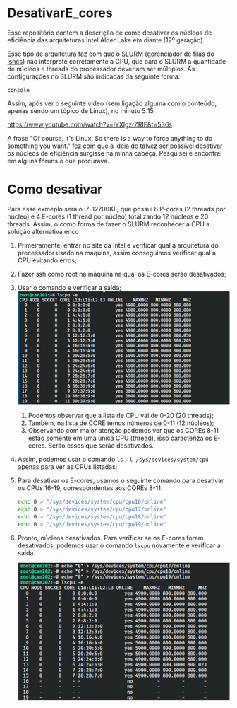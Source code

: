 # DesativarE_cores

Esse reposítório contém a descrição de como desativar os núcleos de eficiência das arquiteturas Intel Alder Lake em diante (12º geração).

Esse tipo de arquitetura faz com que o [SLURM](https://slurm.schedmd.com/overview.html) (gerenciador de filas do [lsncs](https://www.fct.unesp.br/#!/labsimnum)) não interprete corretamente a CPU, que para o SLURM a quantidade de núcleos e threads do processador deveriam ser múltiplos. As configurações no SLURM são indicadas da seguinte forma:

```
console
```

Assim, após ver o seguinte vídeo (sem ligação alguma com o conteúdo, apenas sendo um tópico de Linux), no minuto 5:15:

https://www.youtube.com/watch?v=IYXlgzrZRIE&t=536s

A frase "Of course, it's Linux. So there is a way to force anything to do something you want." fez com que a ideia de talvez ser possível desativar os núcleos de eficiência surgisse na minha cabeça. Pesquisei e encontrei em alguns fóruns o que procurava.

# Como desativar

Para esse exmeplo será o i7-12700KF, que possui 8 P-cores (2 threads por núcleo) e 4 E-cores (1 thread por núcleo) totalizando 12 núcleos e 20 threads. Assim, o como forma de fazer o SLURM reconhecer a CPU a solução alternativa enco

1. Primeiramente, entrar no site da Intel e verificar qual a arquitetura do processador usado na máquina, assim conseguimos verificar qual a CPU evitando erros;

2. Fazer ssh como root na máquina na qual os E-cores serão desativados;

3. Usar o comando e verificar a saída;
    ![Alt text](./lscpu_e.png "lscpu output")

    1. Podemos observar que a lista de CPU vai de 0-20 (20 threads);
    2. Também, na lista de CORE temos números de 0-11 (12 núcleos);
    3. Observando com maior atenção podemos ver que os COREs 8-11 estão somente em uma única CPU (thread), isso caracteriza os E-cores. Serão esses que serão desativados.

4. Assim, podemos usar o comando ```ls -l /sys/devices/system/cpu``` apenas para ver as CPUs listadas;

5. Para desativar os E-cores, usamos o seguinte comando para desativar os CPUs 16-19, correspondentes aos COREs 8-11:

    ```bash
    echo 0 > "/sys/devices/system/cpu/cpu16/online"
    echo 0 > "/sys/devices/system/cpu/cpu17/online"
    echo 0 > "/sys/devices/system/cpu/cpu18/online"
    echo 0 > "/sys/devices/system/cpu/cpu19/online"
    ```
6. Pronto, núcleos desativados. Para verificar se os E-cores foram desativados, podemos usar o comando ```lscpu``` novamente e verificar a saída.

    ![Alt text](./desativarCPU.png "Desativar CPUs output")
